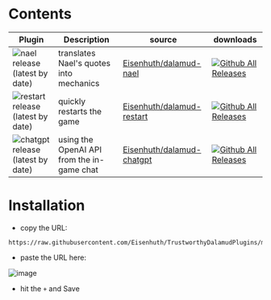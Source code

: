 # Contents

|Plugin|Description|source|downloads|
|---|---|---|---|
|![nael release (latest by date)](https://img.shields.io/github/v/release/Eisenhuth/dalamud-nael?label=Nael%27d%20it%20for%20UCOB)|translates Nael's quotes into mechanics|[Eisenhuth/dalamud-nael](https://github.com/Eisenhuth/dalamud-nael)|[![Github All Releases](https://img.shields.io/github/downloads/Eisenhuth/dalamud-nael/total.svg)]()|
|![restart release (latest by date)](https://img.shields.io/github/v/release/Eisenhuth/dalamud-restart?label=Dalamud%20Restart)|quickly restarts the game|[Eisenhuth/dalamud-restart](https://github.com/Eisenhuth/dalamud-restart)|[![Github All Releases](https://img.shields.io/github/downloads/Eisenhuth/dalamud-restart/total.svg)]()|
|![chatgpt release (latest by date)](https://img.shields.io/github/v/release/Eisenhuth/dalamud-chatgpt?label=ChatGPT%20for%20FFXIV)|using the OpenAI API from the in-game chat|[Eisenhuth/dalamud-chatgpt](https://github.com/Eisenhuth/dalamud-chatgpt)|[![Github All Releases](https://img.shields.io/github/downloads/Eisenhuth/dalamud-chatgpt/total.svg)]()|

# Installation

- copy the URL: 
```
https://raw.githubusercontent.com/Eisenhuth/TrustworthyDalamudPlugins/master/pluginmaster.json
```
- paste the URL here:

![image](https://user-images.githubusercontent.com/47415874/182002740-4d49cae3-e08b-4dd2-908b-36a0529f8190.png)

- hit the `+` and Save
